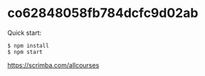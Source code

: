 # co62848058fb784dcfc9d02ab

Quick start:

```
$ npm install
$ npm start
````
https://scrimba.com/allcourses
